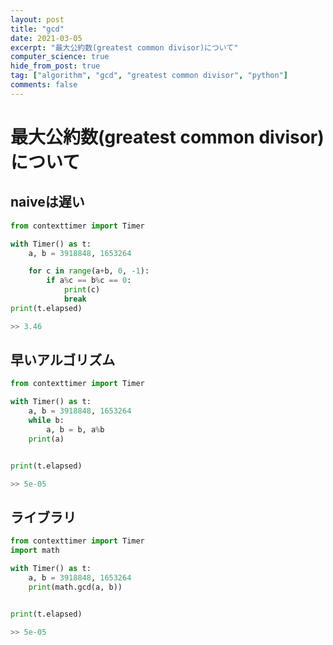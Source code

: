 ```yaml
---
layout: post
title: "gcd"
date: 2021-03-05
excerpt: "最大公約数(greatest common divisor)について"
computer_science: true
hide_from_post: true
tag: ["algorithm", "gcd", "greatest common divisor", "python"]
comments: false
---
```


# 最大公約数(greatest common divisor)について

## naiveは遅い

```python
from contexttimer import Timer

with Timer() as t:
    a, b = 3918848, 1653264

    for c in range(a+b, 0, -1):
        if a%c == b%c == 0:
            print(c)
            break
print(t.elapsed)

>> 3.46
```

## 早いアルゴリズム

```python
from contexttimer import Timer

with Timer() as t:
    a, b = 3918848, 1653264
    while b:
        a, b = b, a%b
    print(a)


print(t.elapsed)

>> 5e-05
```

## ライブラリ

```python
from contexttimer import Timer
import math

with Timer() as t:
    a, b = 3918848, 1653264
    print(math.gcd(a, b))


print(t.elapsed)

>> 5e-05
```
